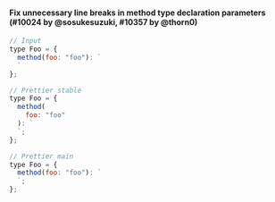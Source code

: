 #### Fix unnecessary line breaks in method type declaration parameters (#10024 by @sosukesuzuki, #10357 by @thorn0)

<!-- prettier-ignore -->
```js
// Input
type Foo = {
  method(foo: "foo"): `
  `
};

// Prettier stable
type Foo = {
  method(
    foo: "foo"
  ): `
  `;
};

// Prettier main
type Foo = {
  method(foo: "foo"): `
  `;
};

```
